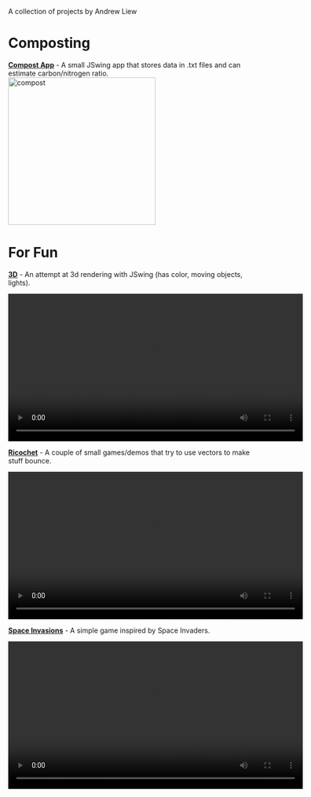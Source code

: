 
A collection of projects by Andrew Liew
# Composting
[**Compost App**](https://github.com/alie6645/ia) - A small JSwing app that stores data in .txt files and can estimate carbon/nitrogen ratio.
<img width="300" height="300" alt="compost" src="https://github.com/user-attachments/assets/c6b482a2-89dd-44ef-a9c3-4cf97438a8b7" />

# For Fun
[**3D**](https://github.com/alie6645/Scene3d) - An attempt at 3d rendering with JSwing (has color, moving objects, lights).


<video width="600" controls>
<source src="https://github.com/alie6645/portfolio/raw/refs/heads/main/PortfolioVids/Scene3d.mp4">
</video>


[**Ricochet**](https://github.com/alie6645/Ricochet) - A couple of small games/demos that try to use vectors to make stuff bounce.


<video width="600" controls>
<source src="https://github.com/alie6645/portfolio/raw/refs/heads/main/PortfolioVids/Ricochet.mp4">
</video>



[**Space Invasions**](https://github.com/alie6645/SpaceInvader) - A simple game inspired by Space Invaders.


<video width="600" controls>
<source src="https://github.com/alie6645/portfolio/raw/refs/heads/main/PortfolioVids/SpaceInvasions.mp4">
</video>

